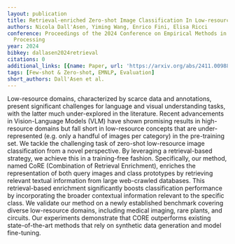 ```yaml
---
layout: publication
title: Retrieval-enriched Zero-shot Image Classification In Low-resource Domains
authors: Nicola Dall'Asen, Yiming Wang, Enrico Fini, Elisa Ricci
conference: Proceedings of the 2024 Conference on Empirical Methods in Natural Language
  Processing
year: 2024
bibkey: dallasen2024retrieval
citations: 0
additional_links: [{name: Paper, url: 'https://arxiv.org/abs/2411.00988'}]
tags: [Few-shot & Zero-shot, EMNLP, Evaluation]
short_authors: Dall'Asen et al.
---
```

Low-resource domains, characterized by scarce data and annotations, present
significant challenges for language and visual understanding tasks, with the
latter much under-explored in the literature. Recent advancements in
Vision-Language Models (VLM) have shown promising results in high-resource
domains but fall short in low-resource concepts that are under-represented
(e.g. only a handful of images per category) in the pre-training set. We tackle
the challenging task of zero-shot low-resource image classification from a
novel perspective. By leveraging a retrieval-based strategy, we achieve this in
a training-free fashion. Specifically, our method, named CoRE (Combination of
Retrieval Enrichment), enriches the representation of both query images and
class prototypes by retrieving relevant textual information from large
web-crawled databases. This retrieval-based enrichment significantly boosts
classification performance by incorporating the broader contextual information
relevant to the specific class. We validate our method on a newly established
benchmark covering diverse low-resource domains, including medical imaging,
rare plants, and circuits. Our experiments demonstrate that CORE outperforms
existing state-of-the-art methods that rely on synthetic data generation and
model fine-tuning.